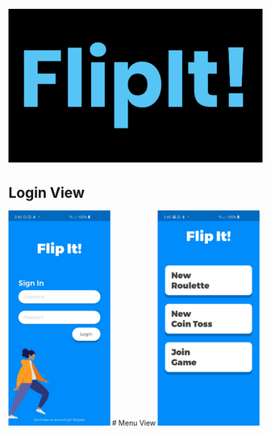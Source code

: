 ![flipit image](github_images/flipit.png)

# Login View
<img src="github_images/flipitLogin.jpg" width=40%>
# Menu View
<img src="github_images/flipitMenu.jpg" width=40%>